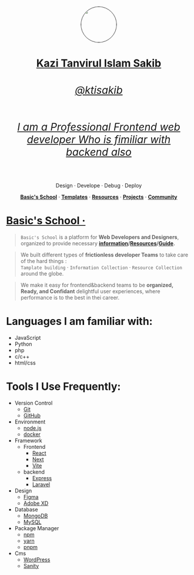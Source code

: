 <p align="center" >
  <a href="https://vercel.com">
    <img style="border: 1px solid; border-radius:50%" src="https://avatars.githubusercontent.com/u/71189014?v=4" height="96">
    <h1 align="center">
        Kazi Tanvirul Islam Sakib
    <h6 align="center">
        @ktisakib
    </h6>
    <h6 align="center">I am a Professional Frontend web developer Who is fimiliar with backend also
    </h6>
    </h1>

  </a>
</p>
<p align="center">
  Design · Develope · Debug · Deploy
  </p>
  <p align="center">
  <a href="https://github.com/Basics-School"><strong>Basic's School</strong></a> ·
  <a href=""><strong>Templates</strong></a> ·
  <a href=""><strong>Resources</strong></a> ·
  <a href=""><strong>Projects</strong></a> ·
  <a href="https://discord.gg/mtpzKrQBuf"><strong>Community</strong></a>
</p>

# [Basic's School ·](https://github.com/Basics-School)

> `Basic's School` is a platform for **Web Developers and Designers**, organized
> to provide necessary **[information]()/[Resources]()/[Guide]().**

> We built different types of **frictionless developer Teams** to take care of
> the hard things : <br/> `Tamplate building` · `Information Collection` ·
> `Resource Collection` around the globe.

> We make it easy for frontend&backend teams to be **organized, Ready, and
> Confidant** delightful user experiences, where performance is to the best in
> thei career.

# Languages I am familiar with:

- JavaScript
- Python
- php
- c/c++
- html/css

# Tools I Use Frequently:

- Version Control
  - [Git](https://git-scm.com/)
  - [GitHub](https://github.com/)
- Environment
  - [node.js](https://nodejs.org/)
  - [docker](https://www.docker.com/)
- Framework
  - Frontend
    - [React](https://reactjs.org/)
    - [Next](https://nextjs.org/)
    - [Vite](https://https://vitejs.dev//)
  - backend
    - [Express](https://expressjs.com/)
    - [Laravel](https://laravel.com/)
- Design
  - [Figma](https://www.figma.com/)
  - [Adobe XD](https://www.adobe.com/products/xd.html)
- Database
  - [MongoDB](https://www.mongodb.com/)
  - [MySQL](https://www.mysql.com/)
- Package Manager
  - [npm](https://www.npmjs.com/)
  - [yarn](https://yarnpkg.com/)
  - [pnpm](https://pnpm.js.org/)
- Cms
  - [WordPress](https://wordpress.org/)
  - [Sanity](https://www.sanity.io/)
